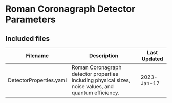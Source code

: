 # Roman Coronagraph Detector Parameters

## Included files

| Filename                | Description                                                                                           | Last Updated |
|-------------------------|-------------------------------------------------------------------------------------------------------|--------------|
| DetectorProperties.yaml | Roman Coronagraph detector properties including physical sizes, noise values, and quantum efficiency. | 2023-Jan-17  |